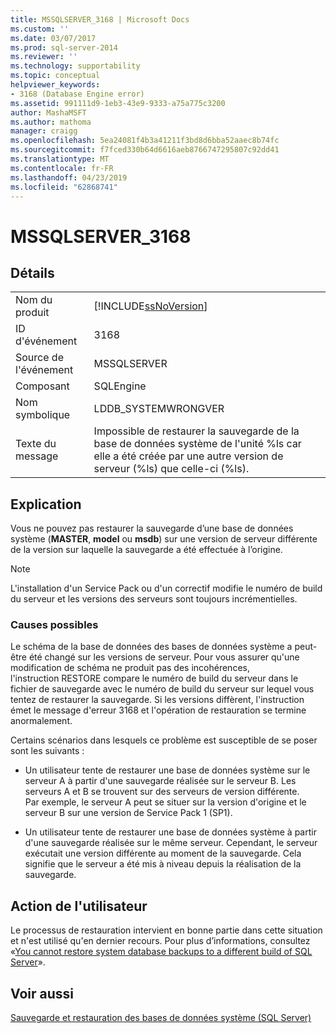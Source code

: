 ```yaml
---
title: MSSQLSERVER_3168 | Microsoft Docs
ms.custom: ''
ms.date: 03/07/2017
ms.prod: sql-server-2014
ms.reviewer: ''
ms.technology: supportability
ms.topic: conceptual
helpviewer_keywords:
- 3168 (Database Engine error)
ms.assetid: 991111d9-1eb3-43e9-9333-a75a775c3200
author: MashaMSFT
ms.author: mathoma
manager: craigg
ms.openlocfilehash: 5ea24081f4b3a41211f3bd8d6bba52aaec8b74fc
ms.sourcegitcommit: f7fced330b64d6616aeb8766747295807c92dd41
ms.translationtype: MT
ms.contentlocale: fr-FR
ms.lasthandoff: 04/23/2019
ms.locfileid: "62868741"
---
```

# <a name="mssqlserver3168"></a>MSSQLSERVER_3168
    
## <a name="details"></a>Détails  
  
|||  
|-|-|  
|Nom du produit|[!INCLUDE[ssNoVersion](../../includes/ssnoversion-md.md)]|  
|ID d'événement|3168|  
|Source de l'événement|MSSQLSERVER|  
|Composant|SQLEngine|  
|Nom symbolique|LDDB_SYSTEMWRONGVER|  
|Texte du message|Impossible de restaurer la sauvegarde de la base de données système de l'unité %ls car elle a été créée par une autre version de serveur (%ls) que celle-ci (%ls).|  
  
## <a name="explanation"></a>Explication  
 Vous ne pouvez pas restaurer la sauvegarde d’une base de données système (**MASTER**, **model** ou **msdb**) sur une version de serveur différente de la version sur laquelle la sauvegarde a été effectuée à l’origine.  
  
> [!NOTE]  
>  L'installation d'un Service Pack ou d'un correctif modifie le numéro de build du serveur et les versions des serveurs sont toujours incrémentielles.  
  
### <a name="possible-causes"></a>Causes possibles  
 Le schéma de la base de données des bases de données système a peut-être été changé sur les versions de serveur. Pour vous assurer qu'une modification de schéma ne produit pas des incohérences, l'instruction RESTORE compare le numéro de build du serveur dans le fichier de sauvegarde avec le numéro de build du serveur sur lequel vous tentez de restaurer la sauvegarde. Si les versions diffèrent, l'instruction émet le message d'erreur 3168 et l'opération de restauration se termine anormalement.  
  
 Certains scénarios dans lesquels ce problème est susceptible de se poser sont les suivants :  
  
-   Un utilisateur tente de restaurer une base de données système sur le serveur A à partir d'une sauvegarde réalisée sur le serveur B. Les serveurs A et B se trouvent sur des serveurs de version différente. Par exemple, le serveur A peut se situer sur la version d'origine et le serveur B sur une version de Service Pack 1 (SP1).  
  
-   Un utilisateur tente de restaurer une base de données système à partir d'une sauvegarde réalisée sur le même serveur. Cependant, le serveur exécutait une version différente au moment de la sauvegarde. Cela signifie que le serveur a été mis à niveau depuis la réalisation de la sauvegarde.  
  
## <a name="user-action"></a>Action de l'utilisateur  
 Le processus de restauration intervient en bonne partie dans cette situation et n'est utilisé qu'en dernier recours. Pour plus d’informations, consultez «[You cannot restore system database backups to a different build of SQL Server](https://support.microsoft.com/kb/264474)».  
  
## <a name="see-also"></a>Voir aussi  
 [Sauvegarde et restauration des bases de données système &#40;SQL Server&#41;](../backup-restore/back-up-and-restore-of-system-databases-sql-server.md)  
  
  
